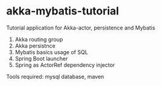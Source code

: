 # akka-mybatis-tutorial
Tutorial application for Akka-actor, persistence and Mybatis 

1. Akka routing group
2. Akka persistnce
3. Mybatis basics usage of SQL
4. Spring Boot launcher
5. Spring as ActorRef dependency injector


Tools required: mysql database, maven

